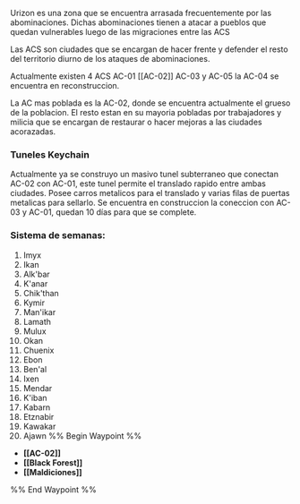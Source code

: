 Urizon es una zona que se encuentra arrasada frecuentemente por las abominaciones. Dichas abominaciones tienen a atacar a pueblos que quedan vulnerables luego de las migraciones entre las ACS

Las ACS son ciudades que se encargan de hacer frente y defender el resto del territorio diurno de los ataques de abominaciones.

Actualmente existen 4 ACS AC-01 [[AC-02]] AC-03 y AC-05 la AC-04 se encuentra en reconstruccion.

La AC mas poblada es la AC-02, donde se encuentra actualmente el grueso de la poblacion. El resto estan en su mayoria pobladas por trabajadores y milicia que se encargan de restaurar o hacer mejoras a las ciudades acorazadas.

### Tuneles Keychain
 Actualmente ya se construyo un masivo tunel subterraneo que conectan AC-02 con AC-01, este tunel permite el translado rapido entre ambas ciudades. Posee carros metalicos para el translado y varias filas de puertas metalicas para sellarlo. 
 Se encuentra en construccion la coneccion con AC-03 y AC-01, quedan 10 días para que se complete. 

### Sistema de semanas:
1. Imyx
2. Ikan
3. Alk'bar
4. K'anar
5. Chik'than
6. Kymir
7. Man'ikar
8. Lamath
9. Mulux
10. Okan
11. Chuenix
12. Ebon
13. Ben'al
14. Ixen
15. Mendar
16. K'iban
17. Kabarn
18. Etznabir
19. Kawakar
20. Ajawn
%% Begin Waypoint %%
- **[[AC-02]]**
- **[[Black Forest]]**
- **[[Maldiciones]]**

%% End Waypoint %%

